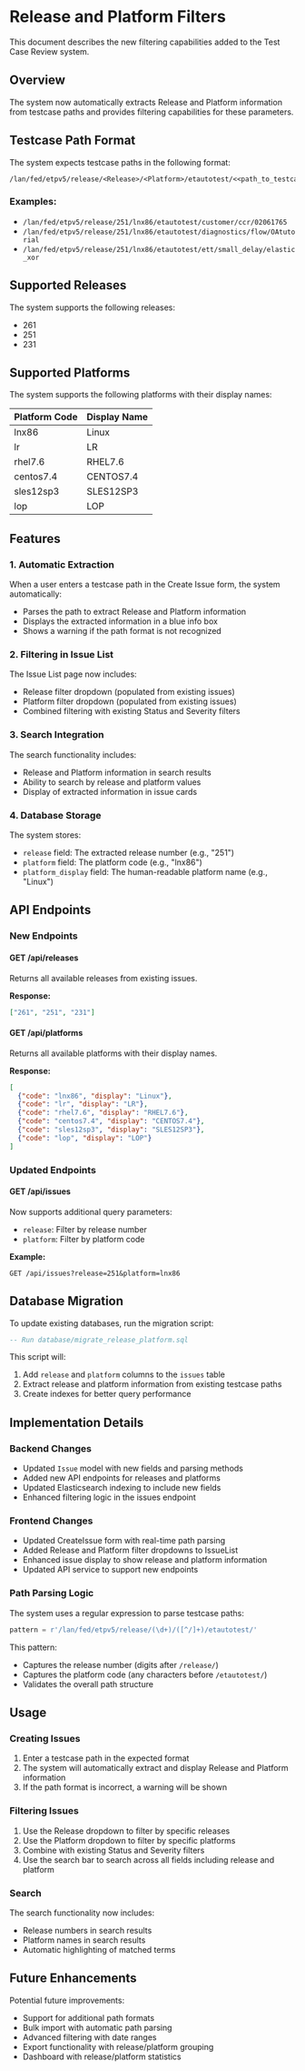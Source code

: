 # Release and Platform Filters

This document describes the new filtering capabilities added to the Test Case Review system.

## Overview

The system now automatically extracts Release and Platform information from testcase paths and provides filtering capabilities for these parameters.

## Testcase Path Format

The system expects testcase paths in the following format:
```
/lan/fed/etpv5/release/<Release>/<Platform>/etautotest/<<path_to_testcase>
```

### Examples:
- `/lan/fed/etpv5/release/251/lnx86/etautotest/customer/ccr/02061765`
- `/lan/fed/etpv5/release/251/lnx86/etautotest/diagnostics/flow/OAtutorial`
- `/lan/fed/etpv5/release/251/lnx86/etautotest/ett/small_delay/elastic_xor`

## Supported Releases

The system supports the following releases:
- 261
- 251
- 231

## Supported Platforms

The system supports the following platforms with their display names:

| Platform Code | Display Name |
|---------------|--------------|
| lnx86         | Linux        |
| lr            | LR           |
| rhel7.6       | RHEL7.6      |
| centos7.4     | CENTOS7.4    |
| sles12sp3     | SLES12SP3    |
| lop           | LOP          |

## Features

### 1. Automatic Extraction
When a user enters a testcase path in the Create Issue form, the system automatically:
- Parses the path to extract Release and Platform information
- Displays the extracted information in a blue info box
- Shows a warning if the path format is not recognized

### 2. Filtering in Issue List
The Issue List page now includes:
- Release filter dropdown (populated from existing issues)
- Platform filter dropdown (populated from existing issues)
- Combined filtering with existing Status and Severity filters

### 3. Search Integration
The search functionality includes:
- Release and Platform information in search results
- Ability to search by release and platform values
- Display of extracted information in issue cards

### 4. Database Storage
The system stores:
- `release` field: The extracted release number (e.g., "251")
- `platform` field: The platform code (e.g., "lnx86")
- `platform_display` field: The human-readable platform name (e.g., "Linux")

## API Endpoints

### New Endpoints

#### GET /api/releases
Returns all available releases from existing issues.

**Response:**
```json
["261", "251", "231"]
```

#### GET /api/platforms
Returns all available platforms with their display names.

**Response:**
```json
[
  {"code": "lnx86", "display": "Linux"},
  {"code": "lr", "display": "LR"},
  {"code": "rhel7.6", "display": "RHEL7.6"},
  {"code": "centos7.4", "display": "CENTOS7.4"},
  {"code": "sles12sp3", "display": "SLES12SP3"},
  {"code": "lop", "display": "LOP"}
]
```

### Updated Endpoints

#### GET /api/issues
Now supports additional query parameters:
- `release`: Filter by release number
- `platform`: Filter by platform code

**Example:**
```
GET /api/issues?release=251&platform=lnx86
```

## Database Migration

To update existing databases, run the migration script:

```sql
-- Run database/migrate_release_platform.sql
```

This script will:
1. Add `release` and `platform` columns to the `issues` table
2. Extract release and platform information from existing testcase paths
3. Create indexes for better query performance

## Implementation Details

### Backend Changes
- Updated `Issue` model with new fields and parsing methods
- Added new API endpoints for releases and platforms
- Updated Elasticsearch indexing to include new fields
- Enhanced filtering logic in the issues endpoint

### Frontend Changes
- Updated CreateIssue form with real-time path parsing
- Added Release and Platform filter dropdowns to IssueList
- Enhanced issue display to show release and platform information
- Updated API service to support new endpoints

### Path Parsing Logic
The system uses a regular expression to parse testcase paths:
```python
pattern = r'/lan/fed/etpv5/release/(\d+)/([^/]+)/etautotest/'
```

This pattern:
- Captures the release number (digits after `/release/`)
- Captures the platform code (any characters before `/etautotest/`)
- Validates the overall path structure

## Usage

### Creating Issues
1. Enter a testcase path in the expected format
2. The system will automatically extract and display Release and Platform information
3. If the path format is incorrect, a warning will be shown

### Filtering Issues
1. Use the Release dropdown to filter by specific releases
2. Use the Platform dropdown to filter by specific platforms
3. Combine with existing Status and Severity filters
4. Use the search bar to search across all fields including release and platform

### Search
The search functionality now includes:
- Release numbers in search results
- Platform names in search results
- Automatic highlighting of matched terms

## Future Enhancements

Potential future improvements:
- Support for additional path formats
- Bulk import with automatic path parsing
- Advanced filtering with date ranges
- Export functionality with release/platform grouping
- Dashboard with release/platform statistics 
